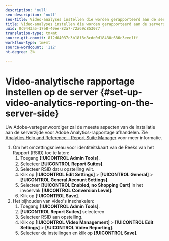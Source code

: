 ```yaml
---
description: 'null'
seo-description: 'null'
seo-title: Video-analyses instellen die worden gerapporteerd aan de serverzijde
title: Video-analyses instellen die worden gerapporteerd aan de serverzijde
uuid: 0c9443a5-17e8-40ee-82a7-72a69c853077
translation-type: tm+mt
source-git-commit: 812d04037c3b18f8d8cdd0d18430c686c3eee1ff
workflow-type: tm+mt
source-wordcount: '112'
ht-degree: 2%

---
```



# Video-analytische rapportage instellen op de server {#set-up-video-analytics-reporting-on-the-server-side}

Uw Adobe-vertegenwoordiger zal de meeste aspecten van de installatie aan de serverzijde voor Adobe Analytics-rapportage afhandelen. Zie [Analytics Help and Reference - Report Suite Manager](https://microsite.omniture.com/t2/help/en_US/reference/#Report_Suite_Manager) voor meer informatie.
1. Om het omzettingsniveau voor identiteitskaart van de Reeks van het Rapport (RSID) toe te laten:
   1. Toegang **[!UICONTROL Admin Tools]**.
   1. Selecteer **[!UICONTROL Report Suites]**.
   1. Selecteer RSID dat u opstelling wilt.
   1. Klik op **[!UICONTROL Edit Settings]** > **[!UICONTROL General]** > **[!UICONTROL General Account Settings]**.
   1. Selecteer **[!UICONTROL Enabled, no Shopping Cart]** in het invoervak **[!UICONTROL Conversion Level]**.
   1. Klik op **[!UICONTROL Save]**.
1. Het bijhouden van video&#39;s inschakelen:
   1. Toegang **[!UICONTROL Admin Tools]**.
   1. **[!UICONTROL Report Suites]** selecteren
   1. Selecteer RSID aan opstelling.
   1. Klik op **[!UICONTROL Video Management]** > **[!UICONTROL Edit Settings]** > **[!UICONTROL Video Reporting]**.
   1. Selecteer de instellingen en klik op **[!UICONTROL Save]**.
